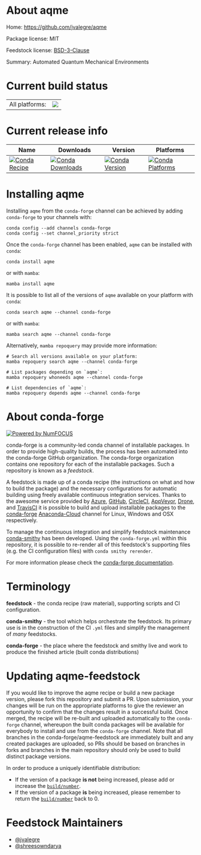 About aqme
==========

Home: https://github.com/jvalegre/aqme

Package license: MIT

Feedstock license: [BSD-3-Clause](https://github.com/conda-forge/aqme-feedstock/blob/main/LICENSE.txt)

Summary: Automated Quantum Mechanical Environments

Current build status
====================


<table><tr><td>All platforms:</td>
    <td>
      <a href="https://dev.azure.com/conda-forge/feedstock-builds/_build/latest?definitionId=16743&branchName=main">
        <img src="https://dev.azure.com/conda-forge/feedstock-builds/_apis/build/status/aqme-feedstock?branchName=main">
      </a>
    </td>
  </tr>
</table>

Current release info
====================

| Name | Downloads | Version | Platforms |
| --- | --- | --- | --- |
| [![Conda Recipe](https://img.shields.io/badge/recipe-aqme-green.svg)](https://anaconda.org/conda-forge/aqme) | [![Conda Downloads](https://img.shields.io/conda/dn/conda-forge/aqme.svg)](https://anaconda.org/conda-forge/aqme) | [![Conda Version](https://img.shields.io/conda/vn/conda-forge/aqme.svg)](https://anaconda.org/conda-forge/aqme) | [![Conda Platforms](https://img.shields.io/conda/pn/conda-forge/aqme.svg)](https://anaconda.org/conda-forge/aqme) |

Installing aqme
===============

Installing `aqme` from the `conda-forge` channel can be achieved by adding `conda-forge` to your channels with:

```
conda config --add channels conda-forge
conda config --set channel_priority strict
```

Once the `conda-forge` channel has been enabled, `aqme` can be installed with `conda`:

```
conda install aqme
```

or with `mamba`:

```
mamba install aqme
```

It is possible to list all of the versions of `aqme` available on your platform with `conda`:

```
conda search aqme --channel conda-forge
```

or with `mamba`:

```
mamba search aqme --channel conda-forge
```

Alternatively, `mamba repoquery` may provide more information:

```
# Search all versions available on your platform:
mamba repoquery search aqme --channel conda-forge

# List packages depending on `aqme`:
mamba repoquery whoneeds aqme --channel conda-forge

# List dependencies of `aqme`:
mamba repoquery depends aqme --channel conda-forge
```


About conda-forge
=================

[![Powered by
NumFOCUS](https://img.shields.io/badge/powered%20by-NumFOCUS-orange.svg?style=flat&colorA=E1523D&colorB=007D8A)](https://numfocus.org)

conda-forge is a community-led conda channel of installable packages.
In order to provide high-quality builds, the process has been automated into the
conda-forge GitHub organization. The conda-forge organization contains one repository
for each of the installable packages. Such a repository is known as a *feedstock*.

A feedstock is made up of a conda recipe (the instructions on what and how to build
the package) and the necessary configurations for automatic building using freely
available continuous integration services. Thanks to the awesome service provided by
[Azure](https://azure.microsoft.com/en-us/services/devops/), [GitHub](https://github.com/),
[CircleCI](https://circleci.com/), [AppVeyor](https://www.appveyor.com/),
[Drone](https://cloud.drone.io/welcome), and [TravisCI](https://travis-ci.com/)
it is possible to build and upload installable packages to the
[conda-forge](https://anaconda.org/conda-forge) [Anaconda-Cloud](https://anaconda.org/)
channel for Linux, Windows and OSX respectively.

To manage the continuous integration and simplify feedstock maintenance
[conda-smithy](https://github.com/conda-forge/conda-smithy) has been developed.
Using the ``conda-forge.yml`` within this repository, it is possible to re-render all of
this feedstock's supporting files (e.g. the CI configuration files) with ``conda smithy rerender``.

For more information please check the [conda-forge documentation](https://conda-forge.org/docs/).

Terminology
===========

**feedstock** - the conda recipe (raw material), supporting scripts and CI configuration.

**conda-smithy** - the tool which helps orchestrate the feedstock.
                   Its primary use is in the construction of the CI ``.yml`` files
                   and simplify the management of *many* feedstocks.

**conda-forge** - the place where the feedstock and smithy live and work to
                  produce the finished article (built conda distributions)


Updating aqme-feedstock
=======================

If you would like to improve the aqme recipe or build a new
package version, please fork this repository and submit a PR. Upon submission,
your changes will be run on the appropriate platforms to give the reviewer an
opportunity to confirm that the changes result in a successful build. Once
merged, the recipe will be re-built and uploaded automatically to the
`conda-forge` channel, whereupon the built conda packages will be available for
everybody to install and use from the `conda-forge` channel.
Note that all branches in the conda-forge/aqme-feedstock are
immediately built and any created packages are uploaded, so PRs should be based
on branches in forks and branches in the main repository should only be used to
build distinct package versions.

In order to produce a uniquely identifiable distribution:
 * If the version of a package **is not** being increased, please add or increase
   the [``build/number``](https://docs.conda.io/projects/conda-build/en/latest/resources/define-metadata.html#build-number-and-string).
 * If the version of a package **is** being increased, please remember to return
   the [``build/number``](https://docs.conda.io/projects/conda-build/en/latest/resources/define-metadata.html#build-number-and-string)
   back to 0.

Feedstock Maintainers
=====================

* [@jvalegre](https://github.com/jvalegre/)
* [@shreesowndarya](https://github.com/shreesowndarya/)

